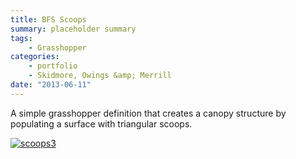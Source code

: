 ```yaml
---
title: BFS Scoops
summary: placeholder summary
tags:
    - Grasshopper
categories:
    - portfolio
    - Skidmore, Owings &amp; Merrill
date: "2013-06-11"
---
```


A simple grasshopper definition that creates a canopy structure by populating a surface with triangular scoops.

[![scoops3](http://www.ericanastas.com/wp-content/uploads/2014/06/scoops3-636x278.png)](scoops3.png)
